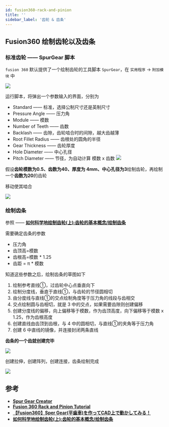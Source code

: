 ```yaml
---
id: fusion360-rack-and-pinion
title: ''
sidebar_label: '齿轮 & 齿条'
---
```


## Fusion360 绘制齿轮以及齿条

### 标准齿轮 —— SpurGear 脚本
`fusion 360` 默认提供了一个绘制齿轮的工具脚本 `SpurGear`，在 `实用程序` -> `附加模块` 中

![](https://pictures-1304295136.cos.ap-guangzhou.myqcloud.com/screenshot/fusion360/SpurGear-postation.png)

运行脚本，将弹出一个参数输入的界面，分别为
  - Standard —— 标准，选择公制尺寸还是英制尺寸
  - Pressure Angle —— 压力角
  - Module —— 模数
  - Number of Teeth —— 齿数
  - Backlash —— 齿隙，齿轮啮合时的间隙，越大齿越薄
  - Root Fillet Radius —— 齿根处的圆角的半径
  - Gear Thickness —— 齿轮厚度
  - Hole Diameter —— 中心孔径
  - Pitch Diameter —— 节径，为自动计算 模数 x 齿数
![](https://pictures-1304295136.cos.ap-guangzhou.myqcloud.com/screenshot/fusion360/SpurGear-run.png)

假设**齿轮模数为0.5、齿数为40、厚度为 4mm、中心孔径为3**绘制齿轮，再绘制一个**齿数为20**的齿轮

移动使其啮合

![](https://pictures-1304295136.cos.ap-guangzhou.myqcloud.com/screenshot/fusion360/draw-Gear.png)

### 绘制齿条
参照 —— **[如何科学地绘制齿轮(上):齿轮的基本概念/绘制齿条](https://zhuanlan.zhihu.com/p/271932267)**

需要确定齿条的参数
  - 压力角
  - 齿顶高=模数
  - 齿根高=模数 * 1.25
  - 齿距 = π * 模数

知道这些参数之后，绘制齿条的草图如下

1. 绘制参考直线①，过齿轮中心点垂直向下
2. 绘制分度线，垂直于直线①，与齿轮的节径圆相切
3. 由分度线与直线①的交点绘制角度等于压力角的线段与齿相交
4. 交点绘制圆与齿相切，就是 3 中的交点，如果需要齿隙则创建偏移
5. 创建分度线的偏移，向上偏移等于模数，作为齿顶高度，向下偏移等于模数 x 1.25，作为齿根高度
6. 创建直线由齿顶到齿根，与 4 中的圆相切，与直线①的夹角等于压力角
7. 创建 6 中直线的镜像，并连接封闭两条直线
   
**齿条的一个齿就创建完毕**

![](https://pictures-1304295136.cos.ap-guangzhou.myqcloud.com/screenshot/fusion360/rack-sketch.png)

创建拉伸，创建阵列，创建连接，齿条绘制完成

![](https://pictures-1304295136.cos.ap-guangzhou.myqcloud.com/screenshot/fusion360/rack-done.png)

## 参考
- **[Spur Gear Creator](https://apps.autodesk.com/FUSION/en/Detail/Index?id=5355334763669244824)**
- **[Fusion 360 Rack and Pinion Tutorial](https://knowledge.autodesk.com/support/fusion-360/learn-explore/caas/screencast/Main/Details/a7992d99-5d4d-48c2-b971-a86ba3014608.html)**
- **[【Fusion360】Sper Gear(平歯車)を作ってCAD上で動かしてみる！](https://burariweb.info/gadget/3d-printer/fusion360-super-gear-creation.html)**
- **[如何科学地绘制齿轮(上):齿轮的基本概念/绘制齿条](https://zhuanlan.zhihu.com/p/271932267)**